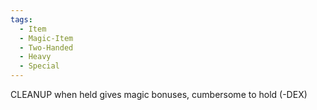 ```yaml
---
tags:
  - Item
  - Magic-Item
  - Two-Handed
  - Heavy
  - Special
---
```

CLEANUP when held gives magic bonuses, cumbersome to hold (-DEX)